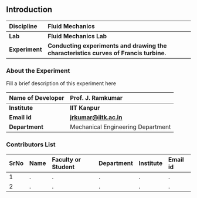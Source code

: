 ## Introduction


<b>Discipline | <b>Fluid Mechanics 
:--|:--|
<b> Lab | <b> Fluid Mechanics Lab
<b> Experiment|     <b> Conducting experiments and drawing the characteristics curves of Francis turbine.
                        


### About the Experiment 

Fill a brief description of this experiment here

<b>Name of Developer | <b> Prof. J. Ramkumar
:--|:--|
<b> Institute | <b>  IIT Kanpur
<b> Email id|     <b> jrkumar@iitk.ac.in 
<b> Department |  Mechanical Engineering Department

### Contributors List

SrNo | Name | Faculty or Student | Department| Institute | Email id
:--|:--|:--|:--|:--|:--|
1 | . | . | . | . | .
2 | . | . | . | . | .
